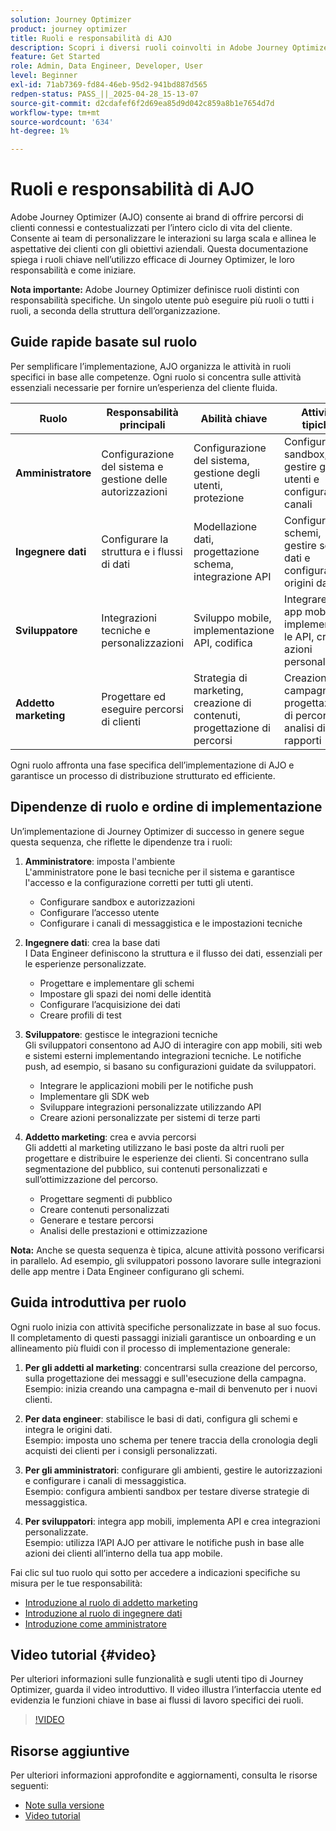 ```yaml
---
solution: Journey Optimizer
product: journey optimizer
title: Ruoli e responsabilità di AJO
description: Scopri i diversi ruoli coinvolti in Adobe Journey Optimizer e le loro responsabilità
feature: Get Started
role: Admin, Data Engineer, Developer, User
level: Beginner
exl-id: 71ab7369-fd84-46eb-95d2-941bd887d565
redpen-status: PASS_||_2025-04-28_15-13-07
source-git-commit: d2cdafef6f2d69ea85d9d042c859a8b1e7654d7d
workflow-type: tm+mt
source-wordcount: '634'
ht-degree: 1%

---
```



# Ruoli e responsabilità di AJO

Adobe Journey Optimizer (AJO) consente ai brand di offrire percorsi di clienti connessi e contestualizzati per l’intero ciclo di vita del cliente. Consente ai team di personalizzare le interazioni su larga scala e allinea le aspettative dei clienti con gli obiettivi aziendali. Questa documentazione spiega i ruoli chiave nell’utilizzo efficace di Journey Optimizer, le loro responsabilità e come iniziare.

**Nota importante:** Adobe Journey Optimizer definisce ruoli distinti con responsabilità specifiche. Un singolo utente può eseguire più ruoli o tutti i ruoli, a seconda della struttura dell’organizzazione.

## Guide rapide basate sul ruolo

Per semplificare l’implementazione, AJO organizza le attività in ruoli specifici in base alle competenze. Ogni ruolo si concentra sulle attività essenziali necessarie per fornire un’esperienza del cliente fluida.

| Ruolo | Responsabilità principali | Abilità chiave | Attività tipiche |
|-------------------|----------------------------------|--------------------------------|-----------------------------------------------|
| **Amministratore** | Configurazione del sistema e gestione delle autorizzazioni | Configurazione del sistema, gestione degli utenti, protezione | Configurare le sandbox, gestire gli utenti e configurare i canali |
| **Ingegnere dati** | Configurare la struttura e i flussi di dati | Modellazione dati, progettazione schema, integrazione API | Configurare schemi, gestire set di dati e configurare origini dati |
| **Sviluppatore** | Integrazioni tecniche e personalizzazioni | Sviluppo mobile, implementazione API, codifica | Integrare le app mobili, implementare le API, creare azioni personalizzate |
| **Addetto marketing** | Progettare ed eseguire percorsi di clienti | Strategia di marketing, creazione di contenuti, progettazione di percorsi | Creazione di campagne, progettazione di percorsi, analisi di rapporti |

Ogni ruolo affronta una fase specifica dell’implementazione di AJO e garantisce un processo di distribuzione strutturato ed efficiente.

## Dipendenze di ruolo e ordine di implementazione

Un’implementazione di Journey Optimizer di successo in genere segue questa sequenza, che riflette le dipendenze tra i ruoli:

1. **Amministratore**: imposta l&#39;ambiente\
   L&#39;amministratore pone le basi tecniche per il sistema e garantisce l&#39;accesso e la configurazione corretti per tutti gli utenti.
   * Configurare sandbox e autorizzazioni
   * Configurare l’accesso utente
   * Configurare i canali di messaggistica e le impostazioni tecniche

2. **Ingegnere dati**: crea la base dati\
   I Data Engineer definiscono la struttura e il flusso dei dati, essenziali per le esperienze personalizzate.
   * Progettare e implementare gli schemi
   * Impostare gli spazi dei nomi delle identità
   * Configurare l’acquisizione dei dati
   * Creare profili di test

3. **Sviluppatore**: gestisce le integrazioni tecniche\
   Gli sviluppatori consentono ad AJO di interagire con app mobili, siti web e sistemi esterni implementando integrazioni tecniche. Le notifiche push, ad esempio, si basano su configurazioni guidate da sviluppatori.
   * Integrare le applicazioni mobili per le notifiche push
   * Implementare gli SDK web
   * Sviluppare integrazioni personalizzate utilizzando API
   * Creare azioni personalizzate per sistemi di terze parti

4. **Addetto marketing**: crea e avvia percorsi\
   Gli addetti al marketing utilizzano le basi poste da altri ruoli per progettare e distribuire le esperienze dei clienti. Si concentrano sulla segmentazione del pubblico, sui contenuti personalizzati e sull’ottimizzazione del percorso.
   * Progettare segmenti di pubblico
   * Creare contenuti personalizzati
   * Generare e testare percorsi
   * Analisi delle prestazioni e ottimizzazione

**Nota:** Anche se questa sequenza è tipica, alcune attività possono verificarsi in parallelo. Ad esempio, gli sviluppatori possono lavorare sulle integrazioni delle app mentre i Data Engineer configurano gli schemi.

## Guida introduttiva per ruolo

Ogni ruolo inizia con attività specifiche personalizzate in base al suo focus. Il completamento di questi passaggi iniziali garantisce un onboarding e un allineamento più fluidi con il processo di implementazione generale:

1. **Per gli addetti al marketing**: concentrarsi sulla creazione del percorso, sulla progettazione dei messaggi e sull&#39;esecuzione della campagna.\
   Esempio: inizia creando una campagna e-mail di benvenuto per i nuovi clienti.

2. **Per data engineer**: stabilisce le basi di dati, configura gli schemi e integra le origini dati.\
   Esempio: imposta uno schema per tenere traccia della cronologia degli acquisti dei clienti per i consigli personalizzati.

3. **Per gli amministratori**: configurare gli ambienti, gestire le autorizzazioni e configurare i canali di messaggistica.\
   Esempio: configura ambienti sandbox per testare diverse strategie di messaggistica.

4. **Per sviluppatori**: integra app mobili, implementa API e crea integrazioni personalizzate.\
   Esempio: utilizza l’API AJO per attivare le notifiche push in base alle azioni dei clienti all’interno della tua app mobile.

Fai clic sul tuo ruolo qui sotto per accedere a indicazioni specifiche su misura per le tue responsabilità:

* [Introduzione al ruolo di addetto marketing](path/marketer.md)
* [Introduzione al ruolo di ingegnere dati](path/data-engineer.md)
* [Introduzione come amministratore](path/administrator.md)

## Video tutorial {#video}

Per ulteriori informazioni sulle funzionalità e sugli utenti tipo di Journey Optimizer, guarda il video introduttivo. Il video illustra l’interfaccia utente ed evidenzia le funzioni chiave in base ai flussi di lavoro specifici dei ruoli.

>[!VIDEO](https://video.tv.adobe.com/v/3424995?quality=12)

## Risorse aggiuntive

Per ulteriori informazioni approfondite e aggiornamenti, consulta le risorse seguenti:
* [Note sulla versione](https://experienceleague.adobe.com/docs/journey-optimizer/using/rn/release-notes.html)
* [Video tutorial](https://experienceleague.adobe.com/docs/journey-optimizer-learn/tutorials/overview.html?lang=it)